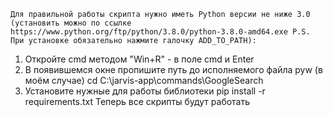     Для правильной работы скрипта нужно иметь Python версии не ниже 3.0 (установить можно по ссылке https://www.python.org/ftp/python/3.8.0/python-3.8.0-amd64.exe P.S. При установке обязательно нажмите галочку ADD_TO_PATH):
1. Откройте cmd методом "Win+R" - в поле cmd и Enter
2. В появившемся окне пропишите путь до исполняемого файла pyw (в моём случае) cd C:\jarvis-app\commands\GoogleSearch
3. Установите нужные для работы библиотеки pip install -r requirements.txt
    Теперь все скрипты будут работать